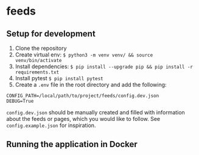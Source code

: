 # feeds

## Setup for development

1. Clone the repository
2. Create virtual env: `$ python3 -m venv venv/ && source venv/bin/activate`
4. Install dependencies: `$ pip install --upgrade pip && pip install -r requirements.txt`
5. Install pytest `$ pip install pytest`
6. Create a `.env` file in the root directory and add the following:

```
CONFIG_PATH=/local/path/to/project/feeds/config.dev.json
DEBUG=True
```

`config.dev.json` should be manually created and filled with information about the feeds or pages, which you would like
to follow. See `config.example.json` for inspiration.

## Running the application in Docker

